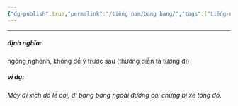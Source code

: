 ```yaml
---
{"dg-publish":true,"permalink":"/tiếng nam/bang bang/","tags":["tiếng-nam"],"created":"2025-08-14T09:32:11.262+07:00"}
---
```


---

##### định nghĩa:
ngông nghênh, không để ý trước sau (thường diễn tả tướng đi)

##### ví dụ:
*Mày đi xích dô lề coi, đi bang bang ngoài đường coi chừng bị xe tông đó.*
